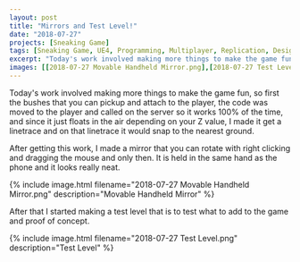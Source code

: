 ```yaml
---
layout: post
title: "Mirrors and Test Level!"
date: "2018-07-27"
projects: [Sneaking Game]
tags: [Sneaking Game, UE4, Programming, Multiplayer, Replication, Design, Level Design, Thief, Stealth]
excerpt: "Today's work involved making more things to make the game fun"
images: [[2018-07-27 Movable Handheld Mirror.png],[2018-07-27 Test Level.png]]
---
```


Today's work involved making more things to make the game fun, so first the bushes that you can pickup and attach to the player, the code was moved to the player and called on the server so it works 100% of the time, and since it just floats in the air depending on your Z value, I made it get a linetrace and on that linetrace it would snap to the nearest ground.

After getting this work, I made a mirror that you can rotate with right clicking and dragging the mouse and only then. It is held in the same hand as the phone and it looks really neat.

{% include image.html filename="2018-07-27 Movable Handheld Mirror.png" description="Movable Handheld Mirror" %}

After that I started making a test level that is to test what to add to the game and proof of concept.

{% include image.html filename="2018-07-27 Test Level.png" description="Test Level" %}